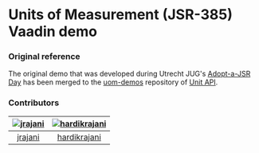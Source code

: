 # Units of Measurement (JSR-385) Vaadin demo

### Original reference
The original demo that was developed during Utrecht JUG's [Adopt-a-JSR Day](https://www.meetup.com/Utrecht-Java-User-Group/events/261238917/) has been merged to the [uom-demos](https://github.com/unitsofmeasurement/uom-demos/tree/master/web/vaadin) repository of [Unit API](https://github.com/unitsofmeasurement).

### Contributors
[<img alt="jrajani" src="https://avatars2.githubusercontent.com/u/6245209?s=300&v=4">](https://github.com/jrajani) |[<img alt="hardikrajani" src="https://avatars2.githubusercontent.com/u/44723894?s=300&v=4">](https://github.com/hardikrajani)
|:---:|:---:|
[jrajani](https://github.com/jrajani)| [hardikrajani](https://github.com/hardikrajani)|